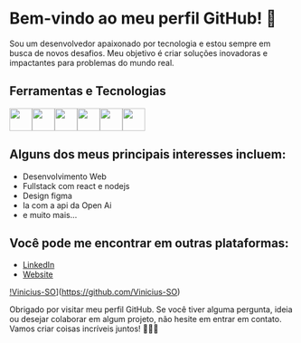 
<!-- Sua mensagem de boas-vindas ou saudação -->

# Bem-vindo ao meu perfil GitHub! 👋


<!-- Sua descrição pessoal ou profissional -->

Sou um desenvolvedor apaixonado por tecnologia e estou sempre em busca de novos desafios. Meu objetivo é criar soluções inovadoras e impactantes para problemas do mundo real.

<!-- Seus principais interesses ou tecnologias favoritas -->

## Ferramentas e Tecnologias

<img loading="lazy" src="https://cdn.jsdelivr.net/gh/devicons/devicon/icons/git/git-original.svg" width="40" height="40"/><img src="https://cdn.jsdelivr.net/gh/devicons/devicon/icons/typescript/typescript-original.svg"  width="40" height="40"/><img src="https://cdn.jsdelivr.net/gh/devicons/devicon/icons/react/react-original-wordmark.svg"  width="40" height="40"/><img src="https://cdn.jsdelivr.net/gh/devicons/devicon/icons/nextjs/nextjs-original.svg"  width="40" height="40"/><img src="https://cdn.jsdelivr.net/gh/devicons/devicon/icons/nodejs/nodejs-original.svg"  width="40" height="40"/><img src="https://cdn.jsdelivr.net/gh/devicons/devicon/icons/tailwindcss/tailwindcss-plain.svg" width="40" height="40"/>
          
          
          
          
          

## Alguns dos meus principais interesses incluem:

- Desenvolvimento Web
- Fullstack com react e nodejs
- Design figma
- Ia com a api da Open Ai
- e muito mais...

<!-- Seus contatos e redes sociais -->

## Você pode me encontrar em outras plataformas:

- [LinkedIn](https://www.linkedin.com/in/seu-nome/)
- [Website](https://www.seusite.com/)

<!-- Seu status GitHub (opcional) -->

[!Vinicius-SO](https://github-readme-stats.vercel.app/api?username=Vinicius-SO&show_icons=true&theme=dark)](https://github.com/Vinicius-SO)



<!-- Sua mensagem de encerramento -->

Obrigado por visitar meu perfil GitHub. Se você tiver alguma pergunta, ideia ou desejar colaborar em algum projeto, não hesite em entrar em contato. Vamos criar coisas incríveis juntos! 👨‍💻🚀

